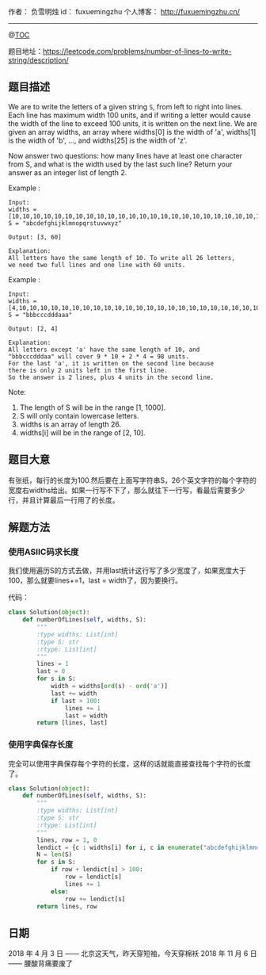 
作者： 负雪明烛
id：	fuxuemingzhu
个人博客：	http://fuxuemingzhu.cn/

---
@[TOC](目录)

题目地址：https://leetcode.com/problems/number-of-lines-to-write-string/description/

## 题目描述

We are to write the letters of a given string ``S``, from left to right into lines. Each line has maximum width 100 units, and if writing a letter would cause the width of the line to exceed 100 units, it is written on the next line. We are given an array widths, an array where widths[0] is the width of 'a', widths[1] is the width of 'b', ..., and widths[25] is the width of 'z'.

Now answer two questions: how many lines have at least one character from S, and what is the width used by the last such line? Return your answer as an integer list of length 2.

 

Example :
    
    Input: 
    widths = [10,10,10,10,10,10,10,10,10,10,10,10,10,10,10,10,10,10,10,10,10,10,10,10,10,10]
    S = "abcdefghijklmnopqrstuvwxyz"
    
    Output: [3, 60]
    
    Explanation: 
    All letters have the same length of 10. To write all 26 letters,
    we need two full lines and one line with 60 units.
    
Example :
    
    Input: 
    widths = [4,10,10,10,10,10,10,10,10,10,10,10,10,10,10,10,10,10,10,10,10,10,10,10,10,10]
    S = "bbbcccdddaaa"
    
    Output: [2, 4]
    
    Explanation: 
    All letters except 'a' have the same length of 10, and 
    "bbbcccdddaa" will cover 9 * 10 + 2 * 4 = 98 units.
    For the last 'a', it is written on the second line because
    there is only 2 units left in the first line.
    So the answer is 2 lines, plus 4 units in the second line.
 

Note:

1. The length of S will be in the range [1, 1000].
1. S will only contain lowercase letters.
1. widths is an array of length 26.
1. widths[i] will be in the range of [2, 10].

    
## 题目大意

有张纸，每行的长度为100.然后要在上面写字符串S，26个英文字符的每个字符的宽度右widths给出。如果一行写不下了，那么就往下一行写，看最后需要多少行，并且计算最后一行用了的长度。

## 解题方法

### 使用ASIIC码求长度

我们使用遍历S的方式去做，并用last统计这行写了多少宽度了，如果宽度大于100，那么就要lines+=1，last = width了，因为要换行。

代码：

```python
class Solution(object):
    def numberOfLines(self, widths, S):
        """
        :type widths: List[int]
        :type S: str
        :rtype: List[int]
        """
        lines = 1
        last = 0
        for s in S:
            width = widths[ord(s) - ord('a')]
            last += width
            if last > 100:
                lines += 1
                last = width
        return [lines, last]
```

### 使用字典保存长度

完全可以使用字典保存每个字符的长度，这样的话就能直接查找每个字符的长度了。

```python
class Solution(object):
    def numberOfLines(self, widths, S):
        """
        :type widths: List[int]
        :type S: str
        :rtype: List[int]
        """
        lines, row = 1, 0
        lendict = {c : widths[i] for i, c in enumerate("abcdefghijklmnopqrstuvwxyz")}
        N = len(S)
        for s in S:
            if row + lendict[s] > 100:
                row = lendict[s]
                lines += 1
            else:
                row += lendict[s]
        return lines, row
```


## 日期

2018 年 4 月 3 日 —— 北京这天气，昨天穿短袖，今天穿棉袄
2018 年 11 月 6 日 —— 腰酸背痛要废了
